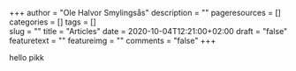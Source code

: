 +++
author = "Ole Halvor Smylingsås"
description = ""
pageresources = []
categories = []
tags = []     
slug = ""
title = "Articles"
date = 2020-10-04T12:21:00+02:00
draft = "false"
featuretext = ""
featureimg = ""
comments = "false"
+++

hello pikk